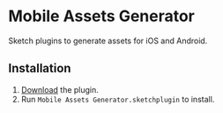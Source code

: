 # Mobile Assets Generator

Sketch plugins to generate assets for iOS and Android.

## Installation

1. [Download](https://github.com/ReRaKuIMS/sketch-mobile-assets-generator/archive/master.zip) the plugin.
2. Run `Mobile Assets Generator.sketchplugin` to install.
